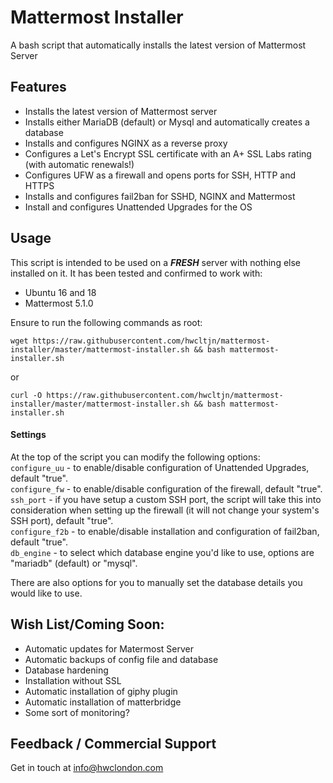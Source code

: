 # Mattermost Installer

A bash script that automatically installs the latest version of Mattermost Server

## Features

* Installs the latest version of Mattermost server
* Installs either MariaDB (default) or Mysql and automatically creates a database 
* Installs and configures NGINX as a reverse proxy
* Configures a Let's Encrypt SSL certificate with an A+ SSL Labs rating (with automatic renewals!)
* Configures UFW as a firewall and opens ports for SSH, HTTP and HTTPS
* Installs and configures fail2ban for SSHD, NGINX and Mattermost
* Install and configures Unattended Upgrades for the OS

## Usage

This script is intended to be used on a _**FRESH**_ server with nothing else installed on it. It has been tested and confirmed to work with:
* Ubuntu 16 and 18
* Mattermost 5.1.0

Ensure to run the following commands as root:

    wget https://raw.githubusercontent.com/hwcltjn/mattermost-installer/master/mattermost-installer.sh && bash mattermost-installer.sh
or 

    curl -O https://raw.githubusercontent.com/hwcltjn/mattermost-installer/master/mattermost-installer.sh && bash mattermost-installer.sh

#### Settings

At the top of the script you can modify the following options:  
```configure_uu``` - to enable/disable configuration of Unattended Upgrades, default "true".  
```configure_fw``` - to enable/disable configuration of the firewall, default "true".  
```ssh_port``` - if you have setup a custom SSH port, the script will take this into consideration when setting up the firewall (it will not change your system's SSH port), default "true".  
```configure_f2b``` - to enable/disable installation and configuration of fail2ban, default "true".  
```db_engine``` - to select which database engine you'd like to use, options are "mariadb" (default) or "mysql".  

There are also options for you to manually set the database details you would like to use.

## Wish List/Coming Soon:

* Automatic updates for Matermost Server
* Automatic backups of config file and database
* Database hardening
* Installation without SSL
* Automatic installation of giphy plugin
* Automatic installation of matterbridge
* Some sort of monitoring?

## Feedback / Commercial Support

Get in touch at info@hwclondon.com